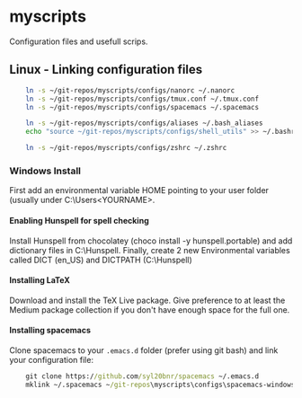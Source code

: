 # myscripts

Configuration files and usefull scrips.

## Linux - Linking configuration files

```bash
    ln -s ~/git-repos/myscripts/configs/nanorc ~/.nanorc
    ln -s ~/git-repos/myscripts/configs/tmux.conf ~/.tmux.conf
    ln -s ~/git-repos/myscripts/configs/spacemacs ~/.spacemacs

    ln -s ~/git-repos/myscripts/configs/aliases ~/.bash_aliases
    echo "source ~/git-repos/myscripts/configs/shell_utils" >> ~/.bashrc

    ln -s ~/git-repos/myscripts/configs/zshrc ~/.zshrc
```

### Windows Install

First add an environmental variable HOME pointing to your user folder (usually
under C:\Users\<YOURNAME>.

#### Enabling Hunspell for spell checking

Install Hunspell from chocolatey (choco install -y hunspell.portable) and add
dictionary files in C:\Hunspell. Finally, create 2 new Environmental variables
called DICT (en_US) and DICTPATH (C:\Hunspell)

#### Installing LaTeX

Download and install the TeX Live package. Give preference to at least the Medium
package collection if you don't have enough space for the full one.

#### Installing spacemacs

Clone spacemacs to your `.emacs.d` folder (prefer using git bash) and link your configuration file:

```cmd
    git clone https://github.com/syl20bnr/spacemacs ~/.emacs.d
    mklink ~/.spacemacs ~/git-repos\myscripts\configs\spacemacs-windows
```

